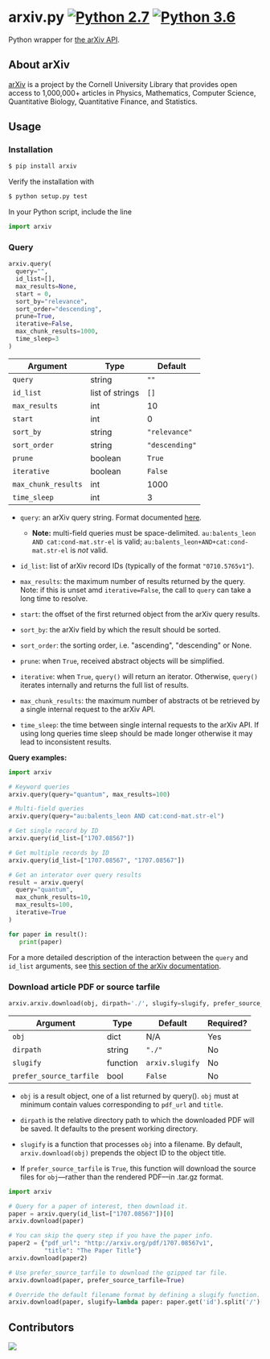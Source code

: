 # arxiv.py [![Python 2.7](https://img.shields.io/badge/python-2.7-blue.svg)](https://www.python.org/downloads/release/python-270/) [![Python 3.6](https://img.shields.io/badge/python-3.7-blue.svg)](https://www.python.org/downloads/release/python-370/)

Python wrapper for [the arXiv API](http://arxiv.org/help/api/index).

## About arXiv

[arXiv](http://arxiv.org/) is a project by the Cornell University Library that provides open access to 1,000,000+ articles in Physics, Mathematics, Computer Science, Quantitative Biology, Quantitative Finance, and Statistics.

## Usage

### Installation

```bash
$ pip install arxiv
```

Verify the installation with

```bash
$ python setup.py test
```

In your Python script, include the line

```python
import arxiv
```

### Query

```python
arxiv.query(
  query="",
  id_list=[],
  max_results=None,
  start = 0,
  sort_by="relevance",
  sort_order="descending",
  prune=True,
  iterative=False,
  max_chunk_results=1000,
  time_sleep=3
)
```

| **Argument**   | **Type**        | **Default**    |
|----------------|-----------------|----------------|
| `query`        | string          | `""`           |
| `id_list`      | list of strings | `[]`           |
| `max_results`  | int             | 10             |
| `start`        | int             | 0              |
| `sort_by`      | string          | `"relevance"`  |
| `sort_order`   | string          | `"descending"` |
| `prune`        | boolean         | `True`         |
| `iterative`    | boolean         | `False`        |
| `max_chunk_results` | int        | 1000           |
| `time_sleep` | int        | 3           |

+ `query`: an arXiv query string. Format documented [here](https://arxiv.org/help/api/user-manual#Quickstart).
  + **Note:** multi-field queries must be space-delimited. `au:balents_leon AND cat:cond-mat.str-el` is valid; `au:balents_leon+AND+cat:cond-mat.str-el` is *not* valid.

+ `id_list`: list of arXiv record IDs (typically of the format `"0710.5765v1"`).

+ `max_results`: the maximum number of results returned by the query. Note: if this is unset amd `iterative=False`, the call to `query` can take a long time to resolve.

+ `start`: the offset of the first returned object from the arXiv query results.

+ `sort_by`: the arXiv field by which the result should be sorted.

+ `sort_order`: the sorting order, i.e. "ascending", "descending" or None.

+ `prune`: when `True`, received abstract objects will be simplified.

+ `iterative`: when `True`, `query()` will return an iterator. Otherwise, `query()` iterates internally and returns the full list of results.

+ `max_chunk_results`: the maximum number of abstracts ot be retrieved by a single internal request to the arXiv API.

+ `time_sleep`: the time between single internal requests to the arXiv API. If using long queries time sleep should be made longer otherwise it may lead to inconsistent results.

**Query examples:**

```python
import arxiv

# Keyword queries
arxiv.query(query="quantum", max_results=100)

# Multi-field queries
arxiv.query(query="au:balents_leon AND cat:cond-mat.str-el")

# Get single record by ID
arxiv.query(id_list=["1707.08567"])

# Get multiple records by ID
arxiv.query(id_list=["1707.08567", "1707.08567"])

# Get an interator over query results
result = arxiv.query(
  query="quantum",
  max_chunk_results=10,
  max_results=100,
  iterative=True
)

for paper in result():
   print(paper)
```

For a more detailed description of the interaction between the `query` and `id_list` arguments, see [this section of the arXiv documentation](https://arxiv.org/help/api/user-manual#search_query_and_id_list).

### Download article PDF or source tarfile

```python
arxiv.arxiv.download(obj, dirpath='./', slugify=slugify, prefer_source_tarfile=False)
```

| **Argument**            | **Type** | **Default**     | **Required?** |
|-------------------------|----------|-----------------|---------------|
| `obj`                   | dict     | N/A             | Yes           |
| `dirpath`               | string   | `"./"`          | No            |
| `slugify`               | function | `arxiv.slugify` | No            |
| `prefer_source_tarfile` | bool     | `False`         | No            |

+ `obj` is a result object, one of a list returned by query(). `obj` must at minimum contain values corresponding to `pdf_url` and `title`.

+ `dirpath` is the relative directory path to which the downloaded PDF will be saved. It defaults to the present working directory.

+ `slugify` is a function that processes `obj` into a filename. By default, `arxiv.download(obj)` prepends the object ID to the object title.

+ If `prefer_source_tarfile` is `True`, this function will download the source files for `obj`––rather than the rendered PDF––in .tar.gz format.

```python
import arxiv

# Query for a paper of interest, then download it.
paper = arxiv.query(id_list=["1707.08567"])[0]
arxiv.download(paper)

# You can skip the query step if you have the paper info.
paper2 = {"pdf_url": "http://arxiv.org/pdf/1707.08567v1",
          "title": "The Paper Title"}
arxiv.download(paper2)

# Use prefer_source_tarfile to download the gzipped tar file.
arxiv.download(paper, prefer_source_tarfile=True)

# Override the default filename format by defining a slugify function.
arxiv.download(paper, slugify=lambda paper: paper.get('id').split('/')[-1])
```

## Contributors

<a href="https://github.com/lukasschwab/arxiv.py/graphs/contributors">
  <img src="https://contributors-img.firebaseapp.com/image?repo=lukasschwab/arxiv.py" />
</a>
